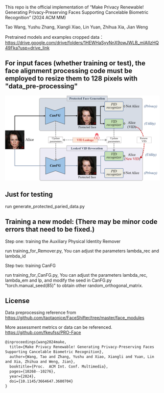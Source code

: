 This repo is the official implementation of 
“Make Privacy Renewable! Generating Privacy-Preserving Faces Supporting Cancelable Biometric Recognition”  (2024 ACM MM)

Tao Wang, Yushu Zhang, Xiangli Xiao, Lin Yuan, Zhihua Xia, Jian Weng


Pretrained models and examples cropped data：https://drive.google.com/drive/folders/1HEWHaSyyNnX9owJWLB_mIAIIzHQ49Fka?usp=drive_link





## For input faces (whether training or test), the face alignment processing code must be employed to resize them to 128 pixels with "data_pre-processing"

![image](Teaser_Image.png)


## Just for testing
run generate_protected_paried_data.py

## Training a new model: (There may be minor code errors that need to be fixed.)

Step one: training the Auxiliary Physical Identity Remover

run training_for_Remover.py,   You can adjust the parameters lambda_rec and lambda_id


Step two: training  CanFG

run  training_for_CanFG.py,  You can adjust the parameters lambda_rec, lambda_em and lp, and modify the seed in CanFG.py "torch.manual_seed(85)" to obtain other random_orthogonal_matrix.



## License
Data preprocessing reference from  https://github.com/taotaonice/FaceShifter/tree/master/face_modules

More assessment metrics or data can be referenced.  https://github.com/fkeufss/PRO-Face

```
@inproceedings{wang2024make,
  title={Make Privacy Renewable! Generating Privacy-Preserving Faces Supporting Cancelable Biometric Recognition},
  author={Wang, Tao and Zhang, Yushu and Xiao, Xiangli and Yuan, Lin and Xia, Zhihua and Weng, Jian},
  booktitle={Proc.  ACM Int. Conf. Multimedia},
  pages={10268--10276},
  year={2024},
  doi={10.1145/3664647.3680704}
}
```
